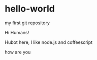 # hello-world
my first git repository

Hi Humans!

Hubot here, I like node.js and coffeescript 

how are you

